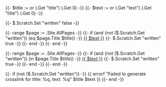 {{- $title := or (.Get "title") (.Get 0) -}}
{{- $text := or (.Get "text") (.Get "title") (.Get 0) -}}

{{- $.Scratch.Set "written" false -}}

{{- range $page := .Site.AllPages -}}
    {{- if (and (not ($.Scratch.Get "written")) (eq $page.Title $title)) -}}
        <a href="{{ $page.Permalink }}">{{ $text }}</a>
        {{- $.Scratch.Set "written" true -}}
    {{- end -}}
{{- end -}}

{{- range $page := .Site.AllPages -}}
    {{- if (and (not ($.Scratch.Get "written")) (in $page.Title $title)) -}}
        <a href="{{ $page.Permalink }}">{{ $text }}</a>
        {{- $.Scratch.Set "written" true -}}
    {{- end -}}
{{- end -}}

{{- if (not ($.Scratch.Get "written")) -}}
{{ errorf "Failed to generate crosslink for title: %q, text: %q" $title $text }}
{{- end -}}